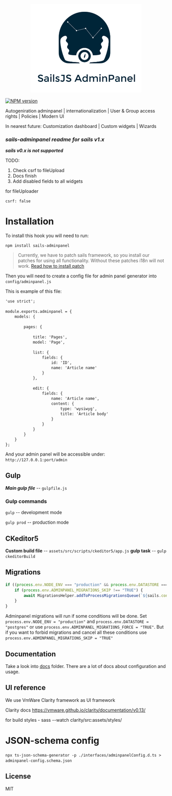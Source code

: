 
<p align="center">
<img alt="Redox" width="346" src="assets/identy/logo.svg">
</p>



<span class="badge-npmversion"><a href="https://npmjs.org/package/sails-adminpanel" title="View this project on NPM"><img src="https://img.shields.io/npm/v/sails-adminpanel.svg" alt="NPM version" /></a></span>


Autogeniration adminpanel |  internationalization | User & Group access rights | Policies | Modern UI

In nearest future: Customization dashboard | Custom widgets | Wizards

### ***sails-adminpanel readme for sails v1.x***

___sails v0.x is not supported___

TODO: 
1. Check csrf to fileUpload
2. Docs finish
3. Add disabled fields to all widgets

for fileUploader

    csrf: false


# Installation

To install this hook you will need to run:

    npm install sails-adminpanel

> Currently, we have to patch sails framework, so you install our patches for using
all functionality. Without these patches i18n will not work. [Read how to install patch](https://www.npmjs.com/package/muddy-water)

Then you will need to create a config file for admin panel generator into `config/adminpanel.js`

This is example of this file:

    'use strict';

    module.exports.adminpanel = {
        models: {

            pages: {

                title: 'Pages',
                model: 'Page',

                list: {
                    fields: {
                        id: 'ID',
                        name: 'Article name'
                    }
                },

                edit: {
                    fields: {
                        name: 'Article name',
                        content: {
                            type: 'wysiwyg',
                            title: 'Article body'
                        }
                    }
                }
            }
        }
    };


And your admin panel will be accessible under: `http://127.0.0.1:port/admin`

## Gulp
***Main gulp file*** -- `gulpfile.js`
### Gulp commands
`gulp` -- development mode

`gulp prod` -- production mode

## CKeditor5
**Custom build file** -- `assets/src/scripts/ckeditor5/app.js`
**gulp task** -- `gulp ckeditorBuild`

## Migrations
```javascript
if ((process.env.NODE_ENV === "production" && process.env.DATASTORE === "postgres") || process.env.ADMINPANEL_MIGRATIONS_FORCE === "TRUE")  {
    if (process.env.ADMINPANEL_MIGRATIONS_SKIP !== "TRUE") {
        await MigrationsHelper.addToProcessMigrationsQueue(`${sails.config.adminpanel.rootPath}/migrations`, "up");
    }
}
```

Adminpanel migrations will run if some conditions will be done.
Set `process.env.NODE_ENV = "production"` and `process.env.DATASTORE = "postgres"`
or use `process.env.ADMINPANEL_MIGRATIONS_FORCE = "TRUE"`. But if you want to forbid
migrations and cancel all these conditions use `process.env.ADMINPANEL_MIGRATIONS_SKIP = "TRUE"`

## Documentation

Take a look into [docs](https://github.com/sails-adminpanel/sails-adminpanel/tree/master/docs) folder. There are a lot of docs about configuration and usage.

## UI reference

We use VmWare Clarity framework as UI framework

Clarity docs https://vmware.github.io/clarity/documentation/v0.13/

for build styles - sass --watch clarity/src:assets/styles/

# JSON-schema config 

`npx ts-json-schema-generator -p ./interfaces/adminpanelConfig.d.ts > adminpanel-config.schema.json`

## License

MIT
